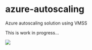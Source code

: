# azure-autoscaling
Azure autoscaling solution using VMSS 

This is work in progress...


[<img src="http://azuredeploy.net/deploybutton.png"/>](https://portal.azure.com/#create/Microsoft.Template/uri/https%3A%2F%2Fraw.githubusercontent.com%2FPaloAltoNetworks%2Fazure%2Fmaster%2Fazure-autoscaling%2FazureDeploy.json)
